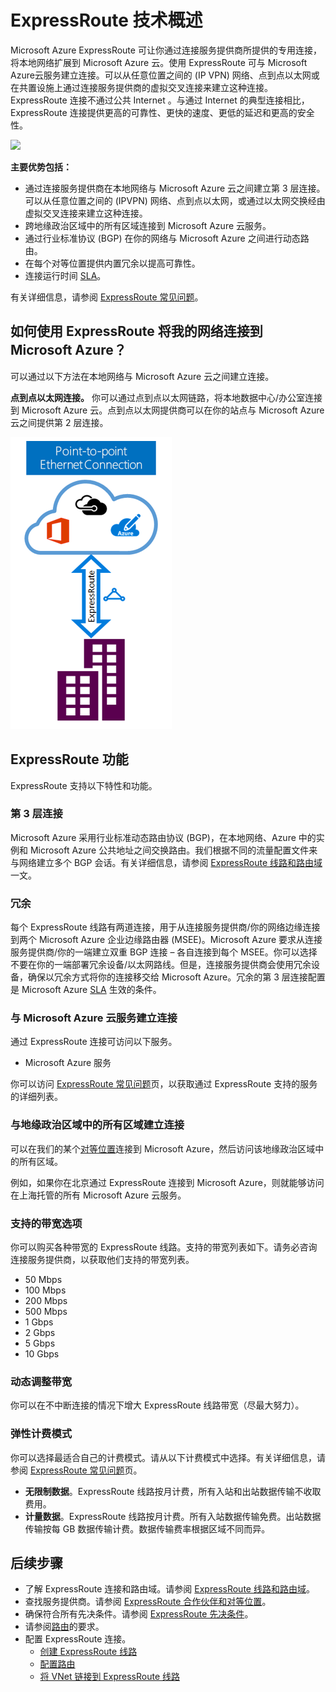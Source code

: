 <properties 
   pageTitle="ExpressRoute 简介 | Microsoft Azure"
   description="本页提供 ExpressRoute 服务的概述，包括 ExpressRoute 连接的工作原理。"
   documentationCenter="na"
   services="expressroute"
   authors="cherylmc"
   manager="carolz"
   editor=""/>
<tags 
   ms.service="expressroute"
   ms.date="01/16/2016"
   wacn.date="03/17/2016"/>

# ExpressRoute 技术概述

Microsoft Azure ExpressRoute 可让你通过连接服务提供商所提供的专用连接，将本地网络扩展到 Microsoft Azure 云。使用 ExpressRoute 可与 Microsoft Azure云服务建立连接。可以从任意位置之间的 (IP VPN) 网络、点到点以太网或在共置设施上通过连接服务提供商的虚拟交叉连接来建立这种连接。ExpressRoute 连接不通过公共 Internet 。与通过 Internet 的典型连接相比，ExpressRoute 连接提供更高的可靠性、更快的速度、更低的延迟和更高的安全性。

![](./media/expressroute-introduction/expressroute-basic.png)

**主要优势包括：**

- 通过连接服务提供商在本地网络与 Microsoft Azure 云之间建立第 3 层连接。可以从任意位置之间的 (IPVPN) 网络、点到点以太网，或通过以太网交换经由虚拟交叉连接来建立这种连接。
- 跨地缘政治区域中的所有区域连接到 Microsoft Azure 云服务。
- 通过行业标准协议 (BGP) 在你的网络与 Microsoft Azure 之间进行动态路由。
- 在每个对等位置提供内置冗余以提高可靠性。
- 连接运行时间 [SLA](/support/legal/sla/)。

有关详细信息，请参阅 [ExpressRoute 常见问题](/documentation/articles/expressroute-faqs)。

## 如何使用 ExpressRoute 将我的网络连接到 Microsoft Azure？

可以通过以下方法在本地网络与 Microsoft Azure 云之间建立连接。

**点到点以太网连接。** 你可以通过点到点以太网链路，将本地数据中心/办公室连接到 Microsoft Azure 云。点到点以太网提供商可以在你的站点与 Microsoft Azure 云之间提供第 2 层连接。

![](./media/expressroute-introduction/expressroute-connectivitymodels.png)


## ExpressRoute 功能

ExpressRoute 支持以下特性和功能。

### 第 3 层连接

Microsoft Azure 采用行业标准动态路由协议 (BGP)，在本地网络、Azure 中的实例和 Microsoft Azure 公共地址之间交换路由。我们根据不同的流量配置文件来与网络建立多个 BGP 会话。有关详细信息，请参阅 [ExpressRoute 线路和路由域](/documentation/articles/expressroute-circuit-peerings)一文。

### 冗余

每个 ExpressRoute 线路有两道连接，用于从连接服务提供商/你的网络边缘连接到两个 Microsoft Azure 企业边缘路由器 (MSEE)。Microsoft Azure 要求从连接服务提供商/你的一端建立双重 BGP 连接 – 各自连接到每个 MSEE。你可以选择不要在你的一端部署冗余设备/以太网路线。但是，连接服务提供商会使用冗余设备，确保以冗余方式将你的连接移交给 Microsoft Azure。冗余的第 3 层连接配置是 Microsoft Azure [SLA](/support/legal/sla/) 生效的条件。

### 与 Microsoft Azure 云服务建立连接

通过 ExpressRoute 连接可访问以下服务。

- Microsoft Azure 服务

 
你可以访问 [ExpressRoute 常见问题](/documentation/articles/expressroute-faqs)页，以获取通过 ExpressRoute 支持的服务的详细列表。

### 与地缘政治区域中的所有区域建立连接

可以在我们的某个[对等位置](/documentation/articles/expressroute-locations)连接到 Microsoft Azure，然后访问该地缘政治区域中的所有区域。

例如，如果你在北京通过 ExpressRoute 连接到 Microsoft Azure，则就能够访问在上海托管的所有 Microsoft Azure 云服务。

### 支持的带宽选项

你可以购买各种带宽的 ExpressRoute 线路。支持的带宽列表如下。请务必咨询连接服务提供商，以获取他们支持的带宽列表。

- 50 Mbps
- 100 Mbps
- 200 Mbps
- 500 Mbps
- 1 Gbps
- 2 Gbps
- 5 Gbps
- 10 Gbps

### 动态调整带宽

你可以在不中断连接的情况下增大 ExpressRoute 线路带宽（尽最大努力）。

### 弹性计费模式

你可以选择最适合自己的计费模式。请从以下计费模式中选择。有关详细信息，请参阅 [ExpressRoute 常见问题](/documentation/articles/expressroute-faqs)页。

- **无限制数据**。ExpressRoute 线路按月计费，所有入站和出站数据传输不收取费用。 
- **计量数据**。ExpressRoute 线路按月计费。所有入站数据传输免费。出站数据传输按每 GB 数据传输计费。数据传输费率根据区域不同而异。

## 后续步骤

- 了解 ExpressRoute 连接和路由域。请参阅 [ExpressRoute 线路和路由域](/documentation/articles/expressroute-circuit-peerings)。
- 查找服务提供商。请参阅 [ExpressRoute 合作伙伴和对等位置](/documentation/articles/expressroute-locations)。
- 确保符合所有先决条件。请参阅 [ExpressRoute 先决条件](/documentation/articles/expressroute-prerequisites)。
- 请参阅[路由](/documentation/articles/expressroute-routing)的要求。
- 配置 ExpressRoute 连接。
	- [创建 ExpressRoute 线路](/documentation/articles/expressroute-howto-circuit-classic)
	- [配置路由](/documentation/articles/expressroute-howto-routing-classic)
	- [将 VNet 链接到 ExpressRoute 线路](/documentation/articles/expressroute-howto-linkvnet-classic)

<!---HONumber=Mooncake_0104_2016-->
